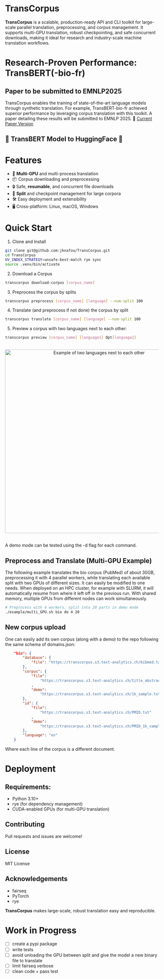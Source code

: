 # TransCorpus
**TransCorpus** is a scalable, production-ready API and CLI toolkit for large-scale parallel translation, preprocessing, and corpus management. It supports multi-GPU translation, robust checkpointing, and safe concurrent downloads, making it ideal for research and industry-scale machine translation workflows.

# Research-Proven Performance: TransBERT(-bio-fr)
## Paper to be submitted to EMNLP2025
TransCorpus enables the training of state-of-the-art language models through synthetic translation. For example, TransBERT-bio-fr achieved superior performance by leveraging corpus translation with this toolkit. A paper detailing these results will be submitted to EMNLP 2025. 📝 [Current Paper Version](https://transbert.s3.text-analytics.ch/TransBERT.pdf)

## 🤗 TransBERT Model to HuggingFace 🤗

# Features
- 🚀 **Multi-GPU** and multi-process translation
- 📦 Corpus downloading and preprocessing
- 🔒 Safe, **resumable**, and concurrent file downloads
- 🧩 **Split** and checkpoint management for large corpora
- 🛠️ Easy deployment and extensibility
- 🖥️ Cross-platform: Linux, macOS, Windows

# Quick Start
1. Clone and Install
```bash
git clone git@github.com:jknafou/TransCorpus.git
cd TransCorpus
UV_INDEX_STRATEGY=unsafe-best-match rye sync
source .venv/bin/activate
```
2. Download a Corpus

```bash
transcorpus download-corpus [corpus_name]
```
3. Preprocess the corpus by splits
```bash
transcorpus preprocess [corpus_name] [language] --num-split 100
```
4. Translate (and preprocess if not done) the corpus by split
```bash
transcorpus translate [corpus_name] [language] --num-split 100
```
5. Preview a corpus with two languages next to each other:
```bash
transcorpus preview [corpus_name] [language1] Opt[language2]
```

<br>
<div align="center">
  <img src="https://transcorpus.s3.text-analytics.ch/sidepreview.png" alt="Example of two languages next to each other" width="600"/>
</div>
<br>

A demo mode can be tested using the -d flag for each command.

## Preprocess and Translate (Multi-GPU Example)
The following example translates the bio corpus (PubMed) of about 30GB, preprocessing it with 4 parallel workers, while translating each available split with two GPUs of different sizes. It can easily be modified to one needs. When deployed on an HPC cluster, for example with SLURM, it will automatically resume from where it left off in the previous run. With shared memory, multiple GPUs from different nodes can work simultaneously.
```bash
# Preprocess with 4 workers, split into 20 parts in demo mode
./example/multi_GPU.sh bio de 4 20

```

## New corpus upload
One can easily add its own corpus (along with a demo) to the repo following the same schema of domains.json:
```json
    "bio": {
        "database": {
            "file": "https://transcorpus.s3.text-analytics.ch/bibmed.tar.gz"
        },
        "corpus": {
            "file":
                "https://transcorpus.s3.text-analytics.ch/title_abstract_en.txt"
            ,
            "demo":
                "https://transcorpus.s3.text-analytics.ch/1k_sample.txt"
        },
        "id": {
            "file":
                "https://transcorpus.s3.text-analytics.ch/PMID.txt"
            ,
            "demo":
                "https://transcorpus.s3.text-analytics.ch/PMID_1k_sample.txt"
        },
        "language": "en"
    }
```
Where each line of the corpus is a different document.

# Deployment
## Requirements:

- Python 3.10+
- rye (for dependency management)
- CUDA-enabled GPUs (for multi-GPU translation)

## Contributing
Pull requests and issues are welcome!

## License
MIT License

## Acknowledgements
- fairseq
- PyTorch
- rye

**TransCorpus** makes large-scale, robust translation easy and reproducible. 


# Work in Progress
- [ ] create a pypi package
- [ ] write tests
- [ ] avoid unloading the GPU between split and give the model a new binary file to translate
- [ ] limit fairseq verbose
- [ ] clean code + pass test
